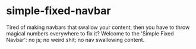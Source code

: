 # simple-fixed-navbar
 Tired of making navbars that swallow your content, then you have to throw magical numbers everywhere to fix it? Welcome to the 'Simple Fixed Navbar': no js; no weird shit; no nav swallowing content.
